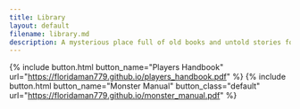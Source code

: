 ```yaml
---
title: Library
layout: default
filename: library.md
description: A mysterious place full of old books and untold stories for you to discover
---
```


{% include button.html button_name="Players Handbook" url="https://floridaman779.github.io/players_handbook.pdf" %}
{% include button.html button_name="Monster Manual" button_class="default" url="https://floridaman779.github.io/monster_manual.pdf" %}


